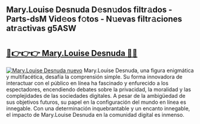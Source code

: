 ## Mary.Louise Desnuda D𝚎sn𝚞dos filtr𝚊dos - Parts-dsM Vid𝚎os f𝚘tos - N𝚞evas filtr𝚊ciones atr𝚊ctivas g5ASW

# <h2><a href="http://mba3kb.tromn.icu/?c=Mary.Louise+Desnuda">🔗👉👉👉 Mary.Louise Desnuda 🔗🔗</a></h2>

[![Mary.Louise Desnuda nuevo](https://i.imgur.com/pEAQMta.gif)](http://mba3kb.tromn.icu/?c=Mary.Louise+Desnuda)
Mary.Louise Desnuda, una figura enigmática y multifacética, desafía la comprensión simple. Su forma innovadora de interactuar con el público en línea ha fascinado y enfurecido a los espectadores, encendiendo debates sobre la privacidad, la moralidad y las complejidades de las sociedades digitales. A pesar de la ambigüedad de sus objetivos futuros, su papel en la configuración del mundo en línea es innegable. Con una determinación inquebrantable y un encanto innegable, el impacto de Mary.Louise Desnuda en la comunidad digital es inmenso.
